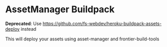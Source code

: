 AssetManager Buildpack
=======================

**Deprecated**: Use https://github.com/fs-webdev/heroku-buildpack-assets-deploy instead

This will deploy your assets using asset-manager and frontier-build-tools
